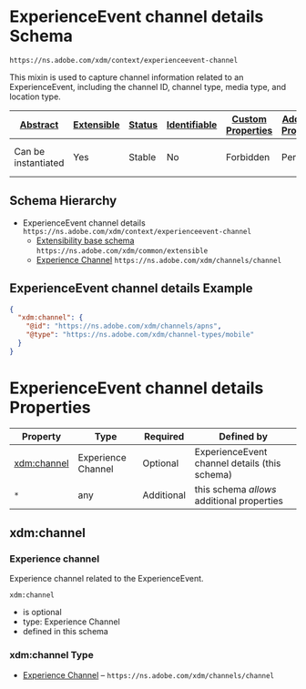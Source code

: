 
# ExperienceEvent channel details Schema

```
https://ns.adobe.com/xdm/context/experienceevent-channel
```

This mixin is used to capture channel information related to an ExperienceEvent, including the channel ID, channel type, media type, and location type.

| [Abstract](../../../abstract.md) | [Extensible](../../../extensions.md) | [Status](../../../status.md) | [Identifiable](../../../id.md) | [Custom Properties](../../../extensions.md) | [Additional Properties](../../../extensions.md) | Defined In |
|----------------------------------|--------------------------------------|------------------------------|--------------------------------|---------------------------------------------|-------------------------------------------------|------------|
| Can be instantiated | Yes | Stable | No | Forbidden | Permitted | [mixins/experience-event/experienceevent-channel.schema.json](mixins/experience-event/experienceevent-channel.schema.json) |
## Schema Hierarchy

* ExperienceEvent channel details `https://ns.adobe.com/xdm/context/experienceevent-channel`
  * [Extensibility base schema](../../datatypes/extensible.schema.md) `https://ns.adobe.com/xdm/common/extensible`
  * [Experience Channel](../../datatypes/channels/channel.schema.md) `https://ns.adobe.com/xdm/channels/channel`


## ExperienceEvent channel details Example
```json
{
  "xdm:channel": {
    "@id": "https://ns.adobe.com/xdm/channels/apns",
    "@type": "https://ns.adobe.com/xdm/channel-types/mobile"
  }
}
```

# ExperienceEvent channel details Properties

| Property | Type | Required | Defined by |
|----------|------|----------|------------|
| [xdm:channel](#xdmchannel) | Experience Channel | Optional | ExperienceEvent channel details (this schema) |
| `*` | any | Additional | this schema *allows* additional properties |

## xdm:channel
### Experience channel

Experience channel related to the ExperienceEvent.

`xdm:channel`
* is optional
* type: Experience Channel
* defined in this schema

### xdm:channel Type


* [Experience Channel](../../datatypes/channels/channel.schema.md) – `https://ns.adobe.com/xdm/channels/channel`




